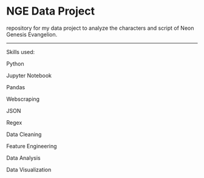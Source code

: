# NGE Data Project

repository for my data project to analyze the characters and script of Neon Genesis Evangelion.

--------------------

Skills used:

Python

Jupyter Notebook

Pandas

Webscraping

JSON

Regex

Data Cleaning

Feature Engineering

Data Analysis

Data Visualization
